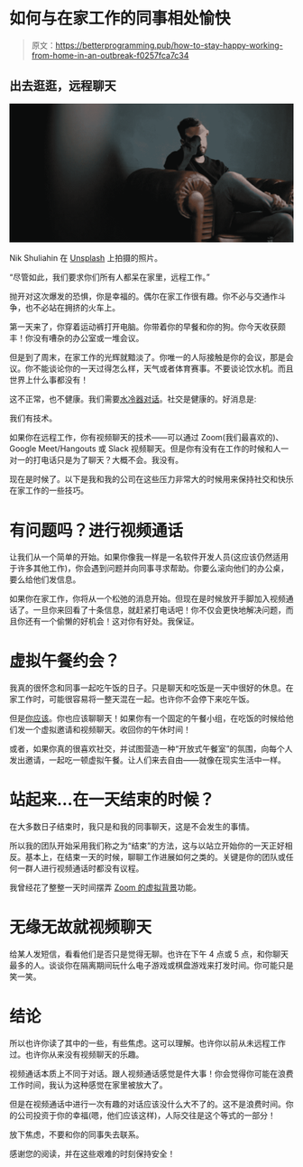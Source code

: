 # 如何与在家工作的同事相处愉快

> 原文：<https://betterprogramming.pub/how-to-stay-happy-working-from-home-in-an-outbreak-f0257fca7c34>

## 出去逛逛，远程聊天

![](img/5b0734170024cd47f4552f7bbdd585e7.png)

Nik Shuliahin 在 [Unsplash](https://unsplash.com/s/photos/sad?utm_source=unsplash&utm_medium=referral&utm_content=creditCopyText) 上拍摄的照片。

“尽管如此，我们要求你们所有人都呆在家里，远程工作。”

抛开对这次爆发的恐惧，你是幸福的。偶尔在家工作很有趣。你不必与交通作斗争，也不必站在拥挤的火车上。

第一天来了，你穿着运动裤打开电脑。你带着你的早餐和你的狗。你今天收获颇丰！你没有嘈杂的办公室或一堆会议。

但是到了周末，在家工作的光辉就黯淡了。你唯一的人际接触是你的会议，那是会议。你不能谈论你的一天过得怎么样，天气或者体育赛事。不要谈论饮水机。而且世界上什么事都没有！

这不正常，也不健康。我们需要[水冷器对话](https://careerbuzz.prosky.co/articles/the-importance-of-water-cooler-talk)。社交是健康的。好消息是:

我们有技术。

如果你在远程工作，你有视频聊天的技术——可以通过 Zoom(我们最喜欢的)、Google Meet/Hangouts 或 Slack 视频聊天。但是你有没有在工作的时候和人一对一的打电话只是为了聊天？大概不会。我没有。

现在是时候了。以下是我和我的公司在这些压力非常大的时候用来保持社交和快乐在家工作的一些技巧。

# 有问题吗？进行视频通话

让我们从一个简单的开始。如果你像我一样是一名软件开发人员(这应该仍然适用于许多其他工作)，你会遇到问题并向同事寻求帮助。你要么滚向他们的办公桌，要么给他们发信息。

如果你在家工作，你将从一个松弛的消息开始。但现在是时候放开手脚加入视频通话了。一旦你来回看了十条信息，就赶紧打电话吧！你不仅会更快地解决问题，而且你还有一个偷懒的好机会！这对你有好处。我保证。

# 虚拟午餐约会？

我真的很怀念和同事一起吃午饭的日子。只是聊天和吃饭是一天中很好的休息。在家工作时，可能很容易将一整天混在一起。也许你不会停下来吃午饭。

但是[你应该](https://www.lvb.com/give-break-studies-show-workers-stop-lunch-energy-productive/)。你也应该聊聊天！如果你有一个固定的午餐小组，在吃饭的时候给他们发一个虚拟邀请和视频聊天。收回你的午休时间！

或者，如果你真的很喜欢社交，并试图营造一种“开放式午餐室”的氛围，向每个人发出邀请，一起吃一顿虚拟午餐。让人们来去自由——就像在现实生活中一样。

# 站起来…在一天结束的时候？

在大多数日子结束时，我只是和我的同事聊天，这是不会发生的事情。

所以我的团队开始采用我们称之为“结束”的方法，这与以站立开始你的一天正好相反。基本上，在结束一天的时候，聊聊工作进展如何之类的。关键是你的团队或任何一群人进行视频通话时都没有议程。

我曾经花了整整一天时间摆弄 [Zoom 的虚拟背景](https://support.zoom.us/hc/en-us/articles/210707503-Virtual-Background)功能。

# 无缘无故就视频聊天

给某人发短信，看看他们是否只是觉得无聊。也许在下午 4 点或 5 点，和你聊天最多的人。谈谈你在隔离期间玩什么电子游戏或棋盘游戏来打发时间。你可能只是笑一笑。

# 结论

所以也许你读了其中的一些，有些焦虑。这可以理解。也许你以前从未远程工作过。也许你从来没有视频聊天的乐趣。

视频通话本质上不同于对话。跟人视频通话感觉是件大事！你会觉得你可能在浪费工作时间，我认为这种感觉在家里被放大了。

但是在视频通话中进行一次有趣的对话应该没什么大不了的。这不是浪费时间。你的公司投资于你的幸福(嗯，他们应该这样)，人际交往是这个等式的一部分！

放下焦虑，不要和你的同事失去联系。

感谢您的阅读，并在这些艰难的时刻保持安全！